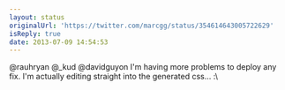 ```yaml
---
layout: status
originalUrl: 'https://twitter.com/marcgg/status/354614643005722629'
isReply: true
date: 2013-07-09 14:54:53
---
```


@rauhryan @_kud @davidguyon I'm having more problems to deploy any fix. I'm actually editing straight into the generated css… :\
